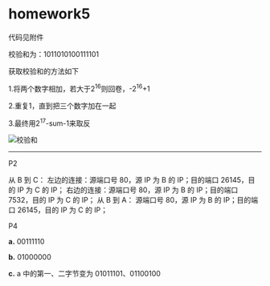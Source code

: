 # homework5

代码见附件

校验和为：1011010100111101

获取校验和的方法如下

1.将两个数字相加，若大于2<sup>16</sup>则回卷，-2<sup>16</sup>+1

2.重复1，直到把三个数字加在一起

3.最终用2<sup>17</sup>-sum-1来取反

![校验和](\校验和.png)



---

P2

从 B 到 C：
   左边的连接：源端口号 80，源 IP 为 B 的 IP；目的端口 26145，目的 IP 为 C 的 IP；
   右边的连接：源端口号 80，源 IP 为 B 的 IP；目的端口 7532，目的 IP 为 C 的 IP；
从 B 到 A：
   源端口号 80，源 IP 为 B 的 IP；目的端口 26145，目的 IP 为 C 的 IP；



P4

**a.**  00111110

**b.**  01000000

**c.**  a 中的第一、二字节变为 01011101、01100100